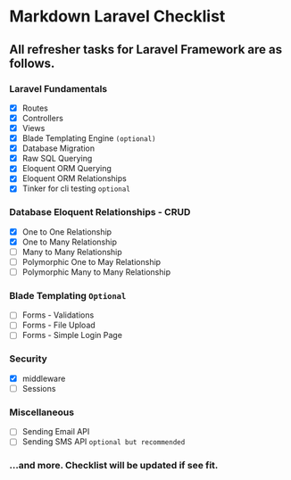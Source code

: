 # Markdown Laravel Checklist

## All refresher tasks for Laravel Framework are as follows.

### Laravel Fundamentals
- [x] Routes
- [x] Controllers
- [x] Views
- [x] Blade Templating Engine ```(optional)```
- [x] Database Migration
- [x] Raw SQL Querying
- [x] Eloquent ORM Querying
- [x] Eloquent ORM Relationships
- [x] Tinker for cli testing ```optional```
### Database Eloquent Relationships - CRUD
- [x] One to One Relationship
- [x] One to Many Relationship
- [ ] Many to Many Relationship
- [ ] Polymorphic One to May Relationship
- [ ] Polymorphic Many to Many Relationship
### Blade Templating ```Optional```
- [ ] Forms - Validations
- [ ] Forms - File Upload
- [ ] Forms - Simple Login Page
### Security
- [x] middleware
- [ ] Sessions
### Miscellaneous
- [ ] Sending Email API
- [ ] Sending SMS API ```optional but recommended```
### ...and more. Checklist will be updated if see fit.
